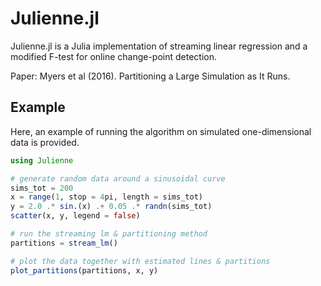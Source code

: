 Julienne.jl
=========

Julienne.jl is a Julia implementation of streaming linear regression and a modified F-test for online change-point detection.

Paper: Myers et al (2016). Partitioning a Large Simulation as It Runs.

Example
------------

Here, an example of running the algorithm on simulated one-dimensional data is provided.

```julia
using Julienne 

# generate random data around a sinusoidal curve
sims_tot = 200
x = range(1, stop = 4pi, length = sims_tot)
y = 2.0 .* sin.(x) .+ 0.05 .* randn(sims_tot)
scatter(x, y, legend = false)

# run the streaming lm & partitioning method
partitions = stream_lm()

# plot the data together with estimated lines & partitions
plot_partitions(partitions, x, y)
```
